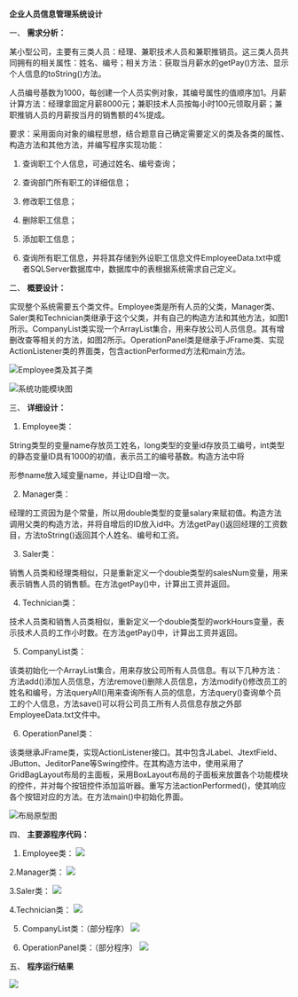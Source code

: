
**企业人员信息管理系统设计**

一、 **需求分析：**

  某小型公司，主要有三类人员：经理、兼职技术人员和兼职推销员。这三类人员共同拥有的相关属性：姓名、编号；相关方法：获取当月薪水的getPay()方法、显示个人信息的toString()方法。

人员编号基数为1000，每创建一个人员实例对象，其编号属性的值顺序加1。月薪计算方法：经理拿固定月薪8000元；兼职技术人员按每小时100元领取月薪；兼职推销人员的月薪按当月的销售额的4%提成。

要求：采用面向对象的编程思想，结合题意自己确定需要定义的类及各类的属性、构造方法和其他方法，并编写程序实现功能：

1. 查询职工个人信息，可通过姓名、编号查询；

2. 查询部门所有职工的详细信息；

3. 修改职工信息；

4. 删除职工信息；

5. 添加职工信息；

6. 查询所有职工信息，并将其存储到外设职工信息文件EmployeeData.txt中或者SQLServer数据库中，数据库中的表根据系统需求自己定义。

二、 **概要设计：**

实现整个系统需要五个类文件。Employee类是所有人员的父类，Manager类、Saler类和Technician类继承于这个父类，并有自己的构造方法和其他方法，如图1所示。CompanyList类实现一个ArrayList集合，用来存放公司人员信息。其有增删改查等相关的方法，如图2所示。OperationPanel类是继承于JFrame类、实现ActionListener类的界面类，包含actionPerformed方法和main方法。

![ Employee类及其子类](https://upload-images.jianshu.io/upload_images/2348575-fc39ddc2c1608894.png?imageMogr2/auto-orient/strip%7CimageView2/2/w/1240)

![系统功能模块图](https://upload-images.jianshu.io/upload_images/2348575-f30fc630f9e95abb.png?imageMogr2/auto-orient/strip%7CimageView2/2/w/1240)


三、 **详细设计：**

1. Employee类：

String类型的变量name存放员工姓名，long类型的变量id存放员工编号，int类型的静态变量ID具有1000的初值，表示员工的编号基数。构造方法中将

形参name放入域变量name，并让ID自增一次。

2. Manager类：

经理的工资因为是个常量，所以用double类型的变量salary来赋初值。构造方法调用父类的构造方法，并将自增后的ID放入id中。方法getPay()返回经理的工资数目，方法toString()返回其个人姓名、编号和工资。

3. Saler类：

销售人员类和经理类相似，只是重新定义一个double类型的salesNum变量，用来表示销售人员的销售额。在方法getPay()中，计算出工资并返回。

4. Technician类：

技术人员类和销售人员类相似，重新定义一个double类型的workHours变量，表示技术人员的工作小时数。在方法getPay()中，计算出工资并返回。

5. CompanyList类：

该类初始化一个ArrayList集合，用来存放公司所有人员信息。有以下几种方法：方法add()添加人员信息，方法remove()删除人员信息，方法modify()修改员工的姓名和编号，方法queryAll()用来查询所有人员的信息，方法query()查询单个员工的个人信息，方法save()可以将公司员工所有人员信息存放之外部EmployeeData.txt文件中。

6. OperationPanel类：

该类继承JFrame类，实现ActionListener接口。其中包含JLabel、JtextField、JButton、JeditorPane等Swing控件。在其构造方法中，使用采用了GridBagLayout布局的主面板，采用BoxLayout布局的子面板来放置各个功能模块的控件，并对每个按钮控件添加监听器。重写方法actionPerformed()，使其响应各个按钮对应的方法。在方法main()中初始化界面。

![布局原型图](https://upload-images.jianshu.io/upload_images/2348575-04556b5a93131c3c.png?imageMogr2/auto-orient/strip%7CimageView2/2/w/1240)


四、 **主要源程序代码：**

1. Employee类：
![](https://upload-images.jianshu.io/upload_images/2348575-b1cbd3e8a759bb0d.png?imageMogr2/auto-orient/strip%7CimageView2/2/w/1240)

2.Manager类：
![](https://upload-images.jianshu.io/upload_images/2348575-d2e34c86798ed7d9.png?imageMogr2/auto-orient/strip%7CimageView2/2/w/1240)

3.Saler类：
![](https://upload-images.jianshu.io/upload_images/2348575-42bf9ec621062e7d.png?imageMogr2/auto-orient/strip%7CimageView2/2/w/1240)

4.Technician类：
![](https://upload-images.jianshu.io/upload_images/2348575-3fde57d885b056e3.png?imageMogr2/auto-orient/strip%7CimageView2/2/w/1240)

5. CompanyList类：（部分程序）
![](https://upload-images.jianshu.io/upload_images/2348575-ed4cbc2d42a17ad0.png?imageMogr2/auto-orient/strip%7CimageView2/2/w/1240)

6. OperationPanel类：（部分程序）
![](https://upload-images.jianshu.io/upload_images/2348575-fe2b6c8de5ade197.png?imageMogr2/auto-orient/strip%7CimageView2/2/w/1240)


五、 **程序运行结果**

![](https://upload-images.jianshu.io/upload_images/2348575-e419e1a4a1596375.png?imageMogr2/auto-orient/strip%7CimageView2/2/w/1240)

